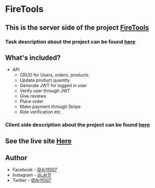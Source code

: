 # FireTools

## This is the server side of the project [FireTools](https://zenfitness-46154.web.app/)

### Task description about the project can be found [here](https://github.com/Ar1f007/fireTools-client/blob/main/Task_Description.md)

## What's included?

- API
  - CRUD for Users, orders, products
  - Update product quantity
  - Generate JWT for logged in user
  - Verify user through JWT
  - Give reviews
  - Place order
  - Make payment through Stripe
  - Role verification etc.

### Client side description about the project can be found [here](https://github.com/Ar1f007/fireTools-client#firetools)

## See the live site [Here](https://firetools-971b5.web.app/)

## Author

- Facebook - [@4r1f007](https://www.facebook.com/4r1f007/)
- Instagram - [@\_4r1f](https://www.instagram.com/_4r1f)
- Twitter - [@Ar1f007](https://twitter.com/Ariif_007)

